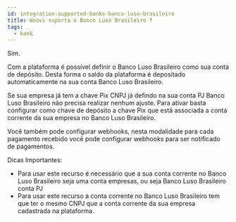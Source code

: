 ```yaml
---
id: integration-supported-banks-banco-luso-brasileiro
title: Woovi suporta o Banco Luso Brasileiro ?
tags:
  - bank
---
```


Sim.

Com a plataforma é possível definir o Banco Luso Brasileiro como sua conta de depósito. Desta forma o saldo da plataforma é depositado automaticamente na sua conta Banco Luso Brasileiro.

Se sua empresa já tem a chave Pix CNPJ já defindo na sua conta PJ Banco Luso Brasileiro não precisa realizar nenhum ajuste. Para ativar basta configurar como chave de depósito a chave Pix que está associada a conta corrente da sua empresa no Banco Luso Brasileiro.

Você também pode configurar webhooks, nesta modalidade para cada pagamento recebido você pode configurar webhooks para ser notificado de pagamentos.

Dicas Importantes:

- Para usar este recurso é necessário que a sua conta corrente no Banco Luso Brasileiro seja uma conta empresas, ou seja Banco Luso Brasileiro conta PJ
- Para usar este recurso a conta corrente no Banco Luso Brasileiro tem que ter o mesmo CNPJ que a conta corrente da sua empresa cadastrada na plataforma.
